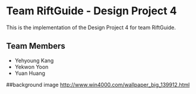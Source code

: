 # Team RiftGuide - Design Project 4

This is the implementation of the Design Project 4 for team RiftGuide.

## Team Members

* Yehyoung Kang
* Yekwon Yoon
* Yuan Huang

##background image
http://www.win4000.com/wallpaper_big_139912.html

